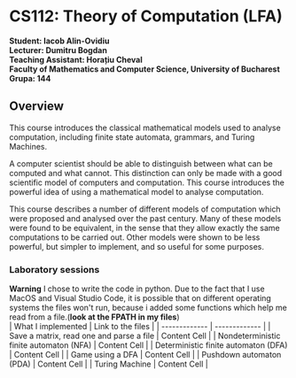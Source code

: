 # CS112: Theory of Computation (LFA)
**Student: Iacob Alin-Ovidiu**  
**Lecturer: Dumitru Bogdan**  
**Teaching Assistant: Horațiu Cheval**  
**Faculty of Mathematics and Computer Science, University of Bucharest**  
**Grupa: 144**  
## Overview 
This course introduces the classical mathematical models used to analyse computation, including finite state automata, grammars, and Turing Machines.

A computer scientist should be able to distinguish between what can be computed and what cannot. This distinction can only be made with a good scientific model of computers and computation. This course introduces the powerful idea of using a mathematical model to analyse computation.

This course describes a number of different models of computation which were proposed and analysed over the past century. Many of these models were found to be equivalent, in the sense that they allow exactly the same computations to be carried out. Other models were shown to be less powerful, but simpler to implement, and so useful for some purposes.  
### Laboratory sessions  
**Warning** I chose to write the code in python. Due to the fact that I use MacOS and Visual Studio Code, it is possible that on different operating systems the files won't run, because i added some functions which help me read from a file.(**look at the FPATH in my files**)  
| What I implemented  | Link to the files |
| ------------- | ------------- |
| Save a matrix, read one and parse a file  | Content Cell  |
| Nondeterministic finite automaton (NFA)  | Content Cell  |
| Deterministic finite automaton (DFA) | Content Cell |
| Game using a DFA | Content Cell |
| Pushdown automaton (PDA) | Content Cell |
| Turing Machine | Content Cell |

